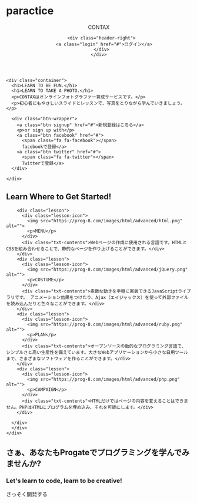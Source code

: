 # paractice

<!DOCTYPE html>
<html lang="en">
<head>
  <meta charset="UTF-8">
  <meta http-equiv="X-UA-Compatible" content="IE=edge">
  <meta name="viewport" content="width=device-width, initial-scale=1.0">
  <link rel="stylesheet" href="https://maxcdn.bootstrapcdn.com/font-awesome/4.3.0/css/font-awesome.min.css">
  <link rel="stylesheet" href="style.css">
  <title>Document</title>
</head>
<body>
  <header>
    <div class="container">
      <div class="header-left">
        <p>CONTAX</p>
      </div>

      <div class="header-right">
        <a class="login" href="#">ログイン</a>
      </div>
    </div>
  </header>

  <div class="top-wrapper">
    
    <div class="container">
      <h1>LEARN TO BE FUN.</h1>
      <h1>LEARN TO TAKE A PHOTO.</h1>
      <p>CONTAXはオンラインフォトグラファー育成サービスです。</p>
      <p>初心者にもやさしいスライドとレッスンで、写真をとりながら学んでいきましょう。</p>

      <div class="btn-wrapper">
        <a class="btn signup" href="#">新規登録はこちら</a>
        <p>or sign up with</p>
        <a class="btn facebook" href="#">
          <span class="fa fa-facebook"></span>
          facebookで登録</a>
        <a class="btn twitter" href="#">
          <span class="fa fa-twitter"></span>
          Twitterで登録</a>
      </div>
      
    </div>
  </div>
  <div class="lesson-wrapper">
    <div class="container">
      <div class="heading">
        <h2>Learn Where to Get Started!</h2>
      <div class="lessons">

        <div class="lesson">
          <div class="lesson-icon">
            <img src="https://prog-8.com/images/html/advanced/html.png" alt="">
            <p>MENU</p>
          </div>
          <div class="txt-contents">Webページの作成に使用される言語です。HTMLとCSSを組み合わせることで、静的なページを作り上げることができます。</div>
        </div>  
        <div class="lesson">
          <div class="lesson-icon">
            <img src="https://prog-8.com/images/html/advanced/jQuery.png" alt="">
            <p>COSTUME</p>
          </div>
          <div class="txt-contents">素敵な動きを手軽に実装できるJavaScriptライブラリです。 アニメーション効果をつけたり、Ajax（エイジャックス）を使って外部ファイルを読み込んだりと色々なことができます。</div>
        </div>  
        <div class="lesson">
          <div class="lesson-icon">
            <img src="https://prog-8.com/images/html/advanced/ruby.png" alt="">
            <p>PLAN</p>
          </div>
          <div class="txt-contents">オープンソースの動的なプログラミング言語で、 シンプルさと高い生産性を備えています。大きなWebアプリケーションから小さな日用ツールまで、さまざまなソフトウェアを作ることができます。</div>
        </div>  
        <div class="lesson">
          <div class="lesson-icon">
            <img src="https://prog-8.com/images/html/advanced/php.png" alt="">
            <p>CAMPAIGN</p>
          </div>
          <div class="txt-contents">HTMLだけではページの内容を変えることはできません。PHPはHTMLにプログラムを埋め込み、それを可能にします。</div>
        </div>  

      </div>
      </div>
    </div>
  </div>
  <div class="message-wrapper">
    <div class="container">
      <div class="heading">
        <h2>さぁ、あなたもProgateでプログラミングを学んでみませんか?</h2>
        <h3>Let's learn to code, learn to be creative!</h3>
      </div>
      <span class="btn message">さっそく開発する</span>
    </div>
  </div>
  <footer>
  </footer>
</body>
</html>
